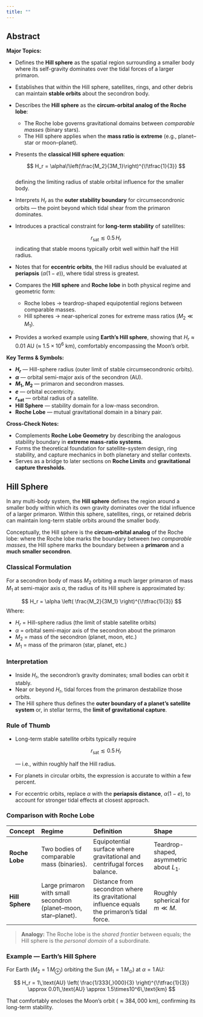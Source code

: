 ```yaml
---
title: ""
---
```

## Abstract  
**Major Topics:**  
- Defines the **Hill sphere** as the spatial region surrounding a smaller body where its self-gravity dominates over the tidal forces of a larger primaron.  
- Establishes that within the Hill sphere, satellites, rings, and other debris can maintain **stable orbits** about the secondron body.  
- Describes the **Hill sphere** as the **circum-orbital analog of the Roche lobe**:  
  - The Roche lobe governs gravitational domains between *comparable masses* (binary stars).  
  - The Hill sphere applies when the **mass ratio is extreme** (e.g., planet–star or moon–planet).  
- Presents the **classical Hill sphere equation**:  

  $$
  H_r = \alpha\!\left(\frac{M_2}{3M_1}\right)^{\!\tfrac{1}{3}}
  $$  
  defining the limiting radius of stable orbital influence for the smaller body.  
- Interprets $H_r$ as the **outer stability boundary** for circumsecondronic orbits — the point beyond which tidal shear from the primaron dominates.  
- Introduces a practical constraint for **long-term stability** of satellites:  

   $$
  r_{\text{sat}} \lesssim 0.5\,H_r
  $$
  indicating that stable moons typically orbit well within half the Hill radius.  
- Notes that for **eccentric orbits**, the Hill radius should be evaluated at **periapsis** ($\alpha(1 - e)$), where tidal stress is greatest.  
- Compares the **Hill sphere** and **Roche lobe** in both physical regime and geometric form:  
  - Roche lobes → teardrop-shaped equipotential regions between comparable masses.  
  - Hill spheres → near-spherical zones for extreme mass ratios ($M_2 \ll M_1$).  
- Provides a worked example using **Earth’s Hill sphere**, showing that $H_r \approx 0.01$ AU (≈ $1.5×10^6$ km), comfortably encompassing the Moon’s orbit.  

**Key Terms & Symbols:**  
- **$H_r$** — Hill-sphere radius (outer limit of stable circumsecondronic orbits).  
- **$\alpha$** — orbital semi-major axis of the secondron (AU).  
- **$M_1$, $M_2$** — primaron and secondron masses.  
- **$e$** — orbital eccentricity.  
- **$r_{\text{sat}}$** — orbital radius of a satellite.  
- **Hill Sphere** — stability domain for a low-mass secondron.  
- **Roche Lobe** — mutual gravitational domain in a binary pair.  

**Cross-Check Notes:**  
- Complements **Roche Lobe Geometry** by describing the analogous stability boundary in **extreme mass-ratio systems**.  
- Forms the theoretical foundation for satellite-system design, ring stability, and capture mechanics in both planetary and stellar contexts.  
- Serves as a bridge to later sections on **Roche Limits** and **gravitational capture thresholds**. 

## Hill Sphere
In any multi-body system, the **Hill sphere** defines the region around a smaller body within which its own gravity dominates over the tidal influence of a larger primaron.  Within this sphere, satellites, rings, or retained debris can maintain long-term stable orbits around the smaller body.

Conceptually, the Hill sphere is the **circum-orbital analog** of the Roche lobe:  where the Roche lobe marks the boundary between *two comparable masses*, the Hill sphere marks the boundary between a **primaron** and a **much smaller secondron**.

### Classical Formulation
For a secondron body of mass $M_2$ orbiting a much larger primaron of mass $M_1$ at semi-major axis $\alpha$, the radius of its Hill sphere is approximated by:

$$
H_r = \alpha
       \left(
         \frac{M_2}{3M_1}
       \right)^{\!\tfrac{1}{3}}
$$
Where:
- $H_r$ = Hill-sphere radius (the limit of stable satellite orbits)  
- $\alpha$ = orbital semi-major axis of the secondron about the primaron  
- $M_2$ = mass of the secondron (planet, moon, etc.)  
- $M_1$ = mass of the primaron (star, planet, etc.)

### Interpretation
- Inside $H_r$, the secondron’s gravity dominates; small bodies can orbit it stably.  
- Near or beyond $H_r$, tidal forces from the primaron destabilize those orbits.  
- The Hill sphere thus defines the **outer boundary of a planet’s satellite system** or, in stellar terms, the **limit of gravitational capture**.

### Rule of Thumb
- Long-term stable satellite orbits typically require  

  $$
  r_{\text{sat}} \lesssim 0.5\,H_r
  $$

  — i.e., within roughly half the Hill radius.

- For planets in circular orbits, the expression is accurate to within a few percent.
- For eccentric orbits, replace $\alpha$ with the **periapsis distance**, $\alpha(1 - e)$, to account for stronger tidal effects at closest approach.

### Comparison with Roche Lobe

| Concept         | Regime                                                          | Definition                                                                                   | Shape                                    |
| :-------------- | :-------------------------------------------------------------- | :------------------------------------------------------------------------------------------- | :--------------------------------------- |
| **Roche Lobe**  | Two bodies of comparable mass (binaries).                       | Equipotential surface where gravitational and centrifugal forces balance.                    | Teardrop-shaped, asymmetric about $L_1$. |
| **Hill Sphere** | Large primaron with small secondron (planet–moon, star–planet). | Distance from secondron where its gravitational influence equals the primaron’s tidal force. | Roughly spherical for $m \ll M$.         |

> **Analogy:** The Roche lobe is the *shared frontier* between equals; the Hill sphere is the *personal domain* of a subordinate.

### Example — Earth’s Hill Sphere

For Earth ($M_2 = 1\,M_\oplus$) orbiting the Sun ($M_1 = 1\,M_\odot$) at $\alpha = 1\,\text{AU}$:

$$
H_r = 1\,\text{AU}
       \left(
         \frac{1/333{,}000}{3}
       \right)^{\!\tfrac{1}{3}}
     \approx 0.01\,\text{AU} \approx 1.5\times10^6\,\text{km}
$$

That comfortably encloses the Moon’s orbit ($≈ 384{,}000$ km), confirming its long-term stability.

